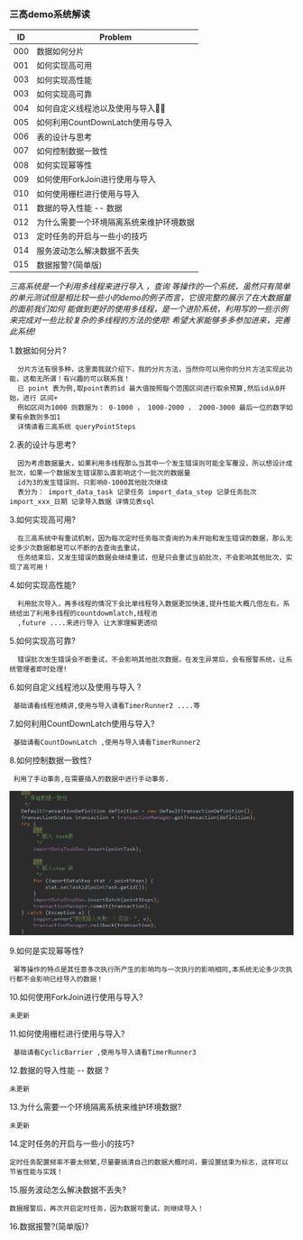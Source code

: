 ### 三高demo系统解读


| ID | Problem  |
| --- | ---   | 
| 000 |数据如何分片 | 
| 001 |如何实现高可用 
| 003 |如何实现高性能|
| 003 |如何实现高可靠 |
| 004 |如何自定义线程池以及使用与导入🙋🐓 |
| 005 |如何利用CountDownLatch使用与导入|
| 006 |表的设计与思考 |
| 007 |如何控制数据一致性 |
| 008 |如何实现幂等性 |
| 009 |如何使用ForkJoin进行使用与导入 |
| 010 |如何使用栅栏进行使用与导入 |
| 011 |数据的导入性能 -- 数据 |
| 012 |为什么需要一个环境隔离系统来维护环境数据 |
| 013 |定时任务的开启与一些小的技巧|
| 014 |服务波动怎么解决数据不丢失 |
| 015 |数据报警?(简单版) |



 _三高系统是一个利用多线程来进行导入 ，查询 等操作的一个系统，虽然只有简单的单元测试但是相比较一些小的demo的例子而言，它很完整的展示了在大数据量的面前我们如何
 能做到更好的使用多线程，是一个进阶系统，利用写的一些示例来完成对一些比较复杂的多线程的方法的使用! 希望大家能够多多参加进来，完善此系统!_
 
 1.数据如何分片?
 
      分片方法有很多种，这里面我就介绍下，我的分片方法，当然你可以用你的分片方法实现此功能，这都无所谓！有兴趣的可以联系我！
      已 point 表为例,取point表的id 最大值按照每个范围区间进行取余预算,然后id从0开始，进行 区间+
      例如区间为1000 则数据为： 0-1000 ， 1000-2000 ， 2000-3000 最后一位的数字如果有余数则多加1
      详情请看三高系统 queryPointSteps 

  2.表的设计与思考?
  
      因为考虑数据量大，如果利用多线程那么当其中一个发生错误则可能全军覆没，所以想设计成批次，如果一个数据发生错误那么直影响这个一批次的数据量
      id为3的发生错误则，只影响0-1000其他批次继续
      表分为： import_data_task 记录任务 import_data_step 记录任务批次 import_xxx_日期 记录导入数据 详情见表sql
  

  3.如何实现高可用?
  
      在三高系统中有重试机制，因为每次定时任务每次查询的为未开始和发生错误的数据，那么无论多少次数据都是可以不断的去查询去重试，
      任务结束后，又发生错误的数据会继续重试，但是只会重试当前批次，不会影响其他批次，实现了高可用！
      
  4.如何实现高性能?
  
      利用批次导入，再多线程的情况下会比单线程导入数据更加快速,提升性能大概几倍左右，系统给出了利用多线程的countdowmlatch,线程池
      ,future ....来进行导入 让大家理解更透彻
      
  5.如何实现高可靠?
      
      错误批次发生错误会不断重试，不会影响其他批次数据，在发生异常后，会有报警系统，让系统管理者即时处理!
      
  6.如何自定义线程池以及使用与导入 ?
  
     基础请看线程池精讲,使用与导入请看TimerRunner2 ....等
     
  7.如何利用CountDownLatch使用与导入?
  
     基础请看CountDownLatch ,使用与导入请看TimerRunner2
     
  8.如何控制数据一致性? 
  
     利用了手动事务,在需要插入的数据中进行手动事务.
     
 ![整体流程](https://raw.githubusercontent.com/qiurunze123/imageall/master/threadnew65.png)

  9.如何是实现幂等性? 
  
     幂等操作的特点是其任意多次执行所产生的影响均与一次执行的影响相同,本系统无论多少次执行都不会影响已经导入的数据！
     
  10.如何使用ForkJoin进行使用与导入?
  
    未更新
    
  11.如何使用栅栏进行使用与导入?
  
     基础请看CyclicBarrier ,使用与导入请看TimerRunner3
     
  12.数据的导入性能 -- 数据 ?
  
    未更新
    
  13.为什么需要一个环境隔离系统来维护环境数据?
  
    未更新
    
  14.定时任务的开启与一些小的技巧?
  
    定时任务配置频率不要太频繁,尽量要搞清自己的数据大概时间，要设置结束为标志，这样可以节省性能与实践！
    
  15.服务波动怎么解决数据不丢失?
  
    数据报警后，再次开启定时任务，因为数据可重试，则继续导入！
    
  16.数据报警?(简单版)?
  
    